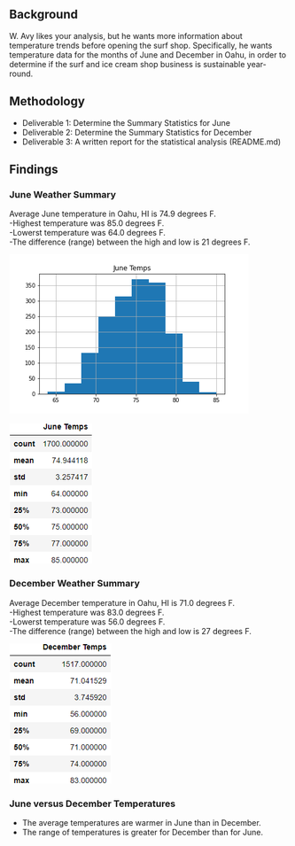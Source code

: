 ## Background

W. Avy likes your analysis, but he wants more information about temperature trends before opening the surf shop. Specifically, he wants temperature data for the months of June and December in Oahu, in order to determine if the surf and ice cream shop business is sustainable year-round.


## Methodology 

* Deliverable 1: Determine the Summary Statistics for June
* Deliverable 2: Determine the Summary Statistics for December
* Deliverable 3: A written report for the statistical analysis (README.md)


## Findings

### June Weather Summary
Average June temperature in Oahu, HI is 74.9 degrees F.<br>
    -Highest temperature was 85.0 degrees F.<br>
    -Lowerst temperature was 64.0 degrees F. <br>
    -The difference (range) between the high and low is 21 degrees F. 

![june_temp_hist](./Images/June_temps_hist.png)

![june_temp_summary_stats](./Images/june_temp_summary_stats.png)


### December Weather Summary
Average December temperature in Oahu, HI is 71.0 degrees F.<br>
    -Highest temperature was 83.0 degrees F.<br>
    -Lowerst temperature was 56.0 degrees F. <br>
    -The difference (range) between the high and low is 27 degrees F.

![dec_temp_summary_stats](./Images/dec_temp_summary_stats.png)


### June versus December Temperatures
* The average temperatures are warmer in June than in December. 
* The range of temperatures is greater for December than for June. 


